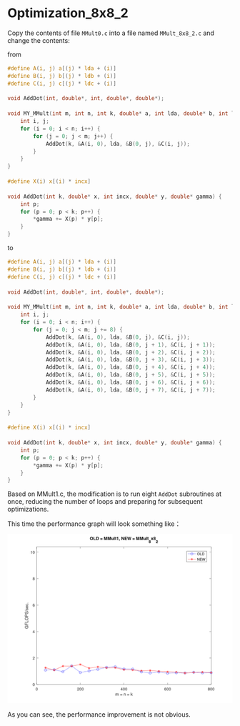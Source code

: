 # Optimization_8x8_2
Copy the contents of file `MMult0.c` into a file named `MMult_8x8_2.c` and change the contents:

from
```C
#define A(i, j) a[(j) * lda + (i)]
#define B(i, j) b[(j) * ldb + (i)]
#define C(i, j) c[(j) * ldc + (i)]

void AddDot(int, double*, int, double*, double*);

void MY_MMult(int m, int n, int k, double* a, int lda, double* b, int ldb, double* c, int ldc) {
	int i, j;
	for (i = 0; i < n; i++) {
		for (j = 0; j < m; j++) {
			AddDot(k, &A(i, 0), lda, &B(0, j), &C(i, j));
		}
	}
}

#define X(i) x[(i) * incx]

void AddDot(int k, double* x, int incx, double* y, double* gamma) {
	int p;
	for (p = 0; p < k; p++) {
		*gamma += X(p) * y[p];
	}
}
```

to

```C
#define A(i, j) a[(j) * lda + (i)]
#define B(i, j) b[(j) * ldb + (i)]
#define C(i, j) c[(j) * ldc + (i)]

void AddDot(int, double*, int, double*, double*);

void MY_MMult(int m, int n, int k, double* a, int lda, double* b, int ldb, double* c, int ldc) {
	int i, j;
	for (i = 0; i < n; i++) {
		for (j = 0; j < m; j += 8) {
			AddDot(k, &A(i, 0), lda, &B(0, j), &C(i, j));
			AddDot(k, &A(i, 0), lda, &B(0, j + 1), &C(i, j + 1));
			AddDot(k, &A(i, 0), lda, &B(0, j + 2), &C(i, j + 2));
			AddDot(k, &A(i, 0), lda, &B(0, j + 3), &C(i, j + 3));
			AddDot(k, &A(i, 0), lda, &B(0, j + 4), &C(i, j + 4));
			AddDot(k, &A(i, 0), lda, &B(0, j + 5), &C(i, j + 5));
			AddDot(k, &A(i, 0), lda, &B(0, j + 6), &C(i, j + 6));
			AddDot(k, &A(i, 0), lda, &B(0, j + 7), &C(i, j + 7));
		}
	}
}

#define X(i) x[(i) * incx]

void AddDot(int k, double* x, int incx, double* y, double* gamma) {
	int p;
	for (p = 0; p < k; p++) {
		*gamma += X(p) * y[p];
	}
}
```


Based on MMult1.c, the modification is to run eight `AddDot` subroutines at once, reducing the number of loops and preparing for subsequent optimizations.

This time the performance graph will look something like：

![compare MMult1 with MMult_8x8_2](picturer/compare_MMult1_MMult_8x8_2.png)

As you can see, the performance improvement is not obvious.

